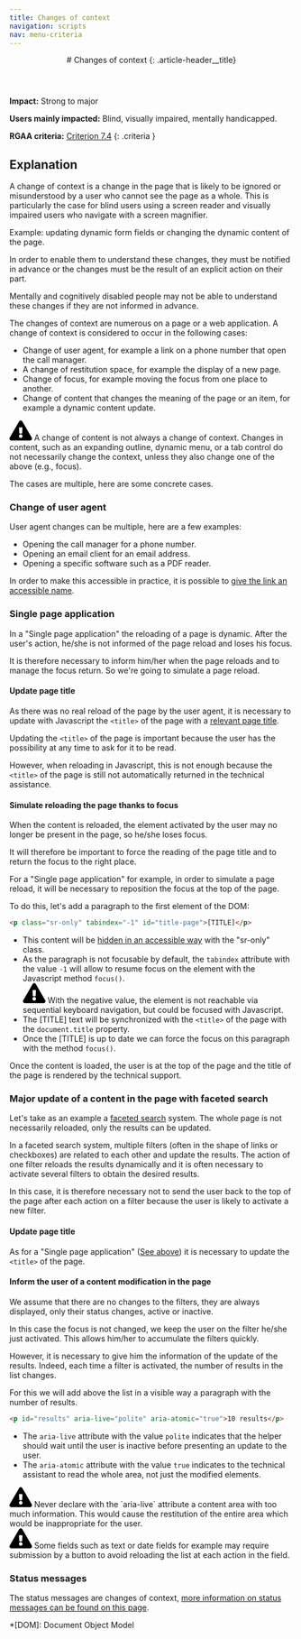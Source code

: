 ```yaml
---
title: Changes of context
navigation: scripts
nav: menu-criteria
---
```


<header>
# Changes of context
{: .article-header__title}
</header>

**Impact:** Strong to major

**Users mainly impacted:** Blind, visually impaired, mentally handicapped.

**RGAA criteria:** [Criterion 7.4](https://www.numerique.gouv.fr/publications/rgaa-accessibilite/methode/criteres/#crit-7-4)
{: .criteria }

## Explanation
A change of context is a change in the page that is likely to be ignored or misunderstood by a user who cannot see the page as a whole. This is particularly the case for blind users using a screen reader and visually impaired users who navigate with a screen magnifier.

Example: updating dynamic form fields or changing the dynamic content of the page.

In order to enable them to understand these changes, they must be notified in advance or the changes must be the result of an explicit action on their part.

Mentally and cognitively disabled people may not be able to understand these changes if they are not informed in advance.

The changes of context are numerous on a page or a web application. A change of context is considered to occur in the following cases:
* Change of user agent, for example a link on a phone number that open the call manager.
* A change of restitution space, for example the display of a new page.
* Change of focus, for example moving the focus from one place to another.
* Change of content that changes the meaning of the page or an item, for example a dynamic content update.

<div class="important">
<svg role="img" aria-label="Important" xmlns="http://www.w3.org/2000/svg" viewBox="0 0 576 512" width="40" height="36"><title>Important</title><path d="M569.517 440.013C587.975 472.007 564.806 512 527.94 512H48.054c-36.937 0-59.999-40.055-41.577-71.987L246.423 23.985c18.467-32.009 64.72-31.951 83.154 0l239.94 416.028zM288 354c-25.405 0-46 20.595-46 46s20.595 46 46 46 46-20.595 46-46-20.595-46-46-46zm-43.673-165.346l7.418 136c.347 6.364 5.609 11.346 11.982 11.346h48.546c6.373 0 11.635-4.982 11.982-11.346l7.418-136c.375-6.874-5.098-12.654-11.982-12.654h-63.383c-6.884 0-12.356 5.78-11.981 12.654z"/></svg>
A change of content is not always a change of context. Changes in content, such as an expanding outline, dynamic menu, or a tab control do not necessarily change the context, unless they also change one of the above (e.g., focus).
</div>

The cases are multiple, here are some concrete cases.

### Change of user agent
User agent changes can be multiple, here are a few examples:
* Opening the call manager for a phone number.
* Opening an email client for an email address.
* Opening a specific software such as a PDF reader.

In order to make this accessible in practice, it is possible to [give the link an accessible name](../links/explicit-link.html).

### Single page application
In a "Single page application" the reloading of a page is dynamic. After the user's action, he/she is not informed of the page reload and loses his focus.

It is therefore necessary to inform him/her when the page reloads and to manage the focus return. So we're going to simulate a page reload.

#### Update page title
As there was no real reload of the page by the user agent, it is necessary to update with Javascript the `<title>` of the page with a [relevant page title](../mandatory-elements/page-title.html).

Updating the `<title>` of the page is important because the user has the possibility at any time to ask for it to be read.

However, when reloading in Javascript, this is not enough because the `<title>` of the page is still not automatically returned in the technical assistance.

#### Simulate reloading the page thanks to focus
When the content is reloaded, the element activated by the user may no longer be present in the page, so he/she loses focus.

It will therefore be important to force the reading of the page title and to return the focus to the right place.

For a "Single page application" for example, in order to simulate a page reload, it will be necessary to reposition the focus at the top of the page.

To do this, let's add a paragraph to the first element of the DOM:

```html
<p class="sr-only" tabindex="-1" id="title-page">[TITLE]</p>
```

* This content will be [hidden in an accessible way](../presentation-of-information/hidden-contents.html#hide-content-only-visually) with the "sr-only" class.
* As the paragraph is not focusable by default, the `tabindex` attribute with the value `-1` will allow to resume focus on the element with the Javascript method `focus()`.
    <div class="important">
    <svg role="img" aria-label="Important" xmlns="http://www.w3.org/2000/svg" viewBox="0 0 576 512" width="40" height="36"><title>Important</title><path d="M569.517 440.013C587.975 472.007 564.806 512 527.94 512H48.054c-36.937 0-59.999-40.055-41.577-71.987L246.423 23.985c18.467-32.009 64.72-31.951 83.154 0l239.94 416.028zM288 354c-25.405 0-46 20.595-46 46s20.595 46 46 46 46-20.595 46-46-20.595-46-46-46zm-43.673-165.346l7.418 136c.347 6.364 5.609 11.346 11.982 11.346h48.546c6.373 0 11.635-4.982 11.982-11.346l7.418-136c.375-6.874-5.098-12.654-11.982-12.654h-63.383c-6.884 0-12.356 5.78-11.981 12.654z"/></svg>
    With the negative value, the element is not reachable via sequential keyboard navigation, but could be focused with Javascript.
    </div>
* The [TITLE] text will be synchronized with the `<title>` of the page with the `document.title` property.
* Once the [TITLE] is up to date we can force the focus on this paragraph with the method `focus()`.

Once the content is loaded, the user is at the top of the page and the title of the page is rendered by the technical support.

### Major update of a content in the page with faceted search

Let's take as an example a [faceted search](https://en.wikipedia.org/wiki/Faceted_search) system. The whole page is not necessarily reloaded, only the results can be updated.

In a faceted search system, multiple filters (often in the shape of links or checkboxes) are related to each other and update the results.
The action of one filter reloads the results dynamically and it is often necessary to activate several filters to obtain the desired results.

In this case, it is therefore necessary not to send the user back to the top of the page after each action on a filter because the user is likely to activate a new filter.

#### Update page title
As for a "Single page application" ([See above](#single-page-application)) it is necessary to update the `<title>` of the page.

#### Inform the user of a content modification in the page

We assume that there are no changes to the filters, they are always displayed, only their status changes, active or inactive.

In this case the focus is not changed, we keep the user on the filter he/she just activated. This allows him/her to accumulate the filters quickly.

However, it is necessary to give him the information of the update of the results. Indeed, each time a filter is activated, the number of results in the list changes.

For this we will add above the list in a visible way a paragraph with the number of results.

```html
<p id="results" aria-live="polite" aria-atomic="true">10 results</p>
```

* The `aria-live` attribute with the value `polite` indicates that the helper should wait until the user is inactive before presenting an update to the user.
* The `aria-atomic` attribute with the value `true` indicates to the technical assistant to read the whole area, not just the modified elements.

<div class="important">
<svg role="img" aria-label="Important" xmlns="http://www.w3.org/2000/svg" viewBox="0 0 576 512" width="40" height="36"><title>Important</title><path d="M569.517 440.013C587.975 472.007 564.806 512 527.94 512H48.054c-36.937 0-59.999-40.055-41.577-71.987L246.423 23.985c18.467-32.009 64.72-31.951 83.154 0l239.94 416.028zM288 354c-25.405 0-46 20.595-46 46s20.595 46 46 46 46-20.595 46-46-20.595-46-46-46zm-43.673-165.346l7.418 136c.347 6.364 5.609 11.346 11.982 11.346h48.546c6.373 0 11.635-4.982 11.982-11.346l7.418-136c.375-6.874-5.098-12.654-11.982-12.654h-63.383c-6.884 0-12.356 5.78-11.981 12.654z"/></svg>
Never declare with the `aria-live` attribute a content area with too much information. This would cause the restitution of the entire area which would be inappropriate for the user.
</div>

<div class="important">
<svg role="img" aria-label="Important" xmlns="http://www.w3.org/2000/svg" viewBox="0 0 576 512" width="40" height="36"><title>Important</title><path d="M569.517 440.013C587.975 472.007 564.806 512 527.94 512H48.054c-36.937 0-59.999-40.055-41.577-71.987L246.423 23.985c18.467-32.009 64.72-31.951 83.154 0l239.94 416.028zM288 354c-25.405 0-46 20.595-46 46s20.595 46 46 46 46-20.595 46-46-20.595-46-46-46zm-43.673-165.346l7.418 136c.347 6.364 5.609 11.346 11.982 11.346h48.546c6.373 0 11.635-4.982 11.982-11.346l7.418-136c.375-6.874-5.098-12.654-11.982-12.654h-63.383c-6.884 0-12.356 5.78-11.981 12.654z"/></svg>
Some fields such as text or date fields for example may require submission by a button to avoid reloading the list at each action in the field.
</div>

### Status messages
The status messages are changes of context, [more information on status messages can be found on this page](status-messages.html).

*[DOM]: Document Object Model
